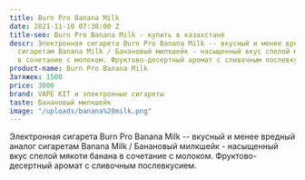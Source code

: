 ```yaml
---
title: Burn Pro Banana Milk
date: 2021-11-10 07:38:00 Z
title-seo: Burn Pro Banana Milk - купить в казахстане
descr: Электронная сигарета Burn Pro Banana Milk -- вкусный и менее вредный аналог
  сигаретам Banana Milk / Банановый милкшейк - насыщенный вкус спелой мякоти банана
  в сочетание с молоком. Фруктово-десертный аромат с сливочным послевкусием.
product-name: Burn Pro Banana Milk
Затяжек: 1500
price: 3000
brand: VAPE KIT и электронные сигареты
taste: Банановый милкшейк
image: "/uploads/banana%20milk.png"
---
```


Электронная сигарета Burn Pro Banana Milk -- вкусный и менее вредный аналог сигаретам Banana Milk / Банановый милкшейк - насыщенный вкус спелой мякоти банана в сочетание с молоком. Фруктово-десертный аромат с сливочным послевкусием.